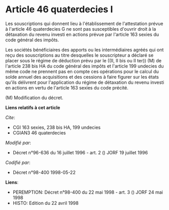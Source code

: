 # Article 46 quaterdecies I

Les souscriptions qui donnent lieu à l'établissement de l'attestation prévue à l'article 46 quaterdecies G ne sont pas
susceptibles d'ouvrir droit à la détaxation du revenu investi en actions prévue par l'article 163 sexies du code général des
impôts.

Les sociétés bénéficiaires des apports ou les intermédiaires agréés qui ont reçu des souscriptions au titre desquelles le
souscripteur a déclaré se placer sous le régime de déduction prévu par le ((II, II bis ou II ter)) (M) de l'article 238 bis
HA du code général des impôts et l'article 199 undecies du même code ne prennent pas en compte ces opérations pour le calcul
du solde annuel des acquisitions et des cessions à faire figurer sur les états qu'ils délivrent pour l'application du régime
de détaxation du revenu investi en actions en vertu de l'article 163 sexies du code précité.

(M) Modification du décret.

**Liens relatifs à cet article**

_Cite_:

  - CGI 163 sexies, 238 bis HA, 199 undecies
  - CGIAN3 46 quaterdecies

_Modifié par_:

  - Décret n°96-636 du 16 juillet 1996 - art. 2 () JORF 19 juillet 1996

_Codifié par_:

  - Décret n°98-400 1998-05-22

**Liens**:

  - PEREMPTION: Décret n°98-400 du 22 mai 1998 - art. 3 () JORF 24 mai 1998
  - HISTO: Edition du 22 avril 1998
